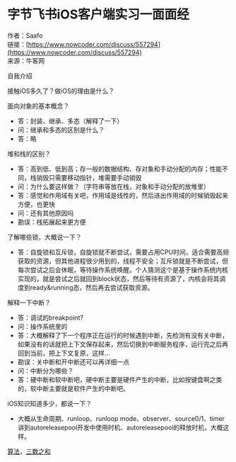 # 字节飞书iOS客户端实习一面面经

作者：Saafo  
链接：[https://www.nowcoder.com/discuss/557294](https://www.nowcoder.com/discuss/557294)  
来源：牛客网  
  


自我介绍

接触iOS多久了？做iOS的理由是什么？

面向对象的基本概念？

* 答：封装、继承、多态（解释了一下）
* 问：继承和多态的区别是什么？
* 答：略

堆和栈的区别？

* 答：高到低、低到高；存一般的数据结构、存对象和手动分配的内存；性能不同，栈销毁只需要移动指针，堆需要手动销毁
* 问：为什么要这样做？（字符串等放在栈，对象和手动分配的放堆里）
* 答：感觉和作用域有关吧，作用域是线性的，然后进出作用域的时候销毁起来方便，也更快
* 问：还有其他原因吗
* 勘误：栈拓展起来更方便

了解哪些锁，大概说一下？

* 答：自旋锁和互斥锁，自旋锁就不断尝试，需要占用CPU时间，适合需要高频获取的资源，但其他进程很少用到的，线程不安全；互斥锁就是不断尝试，但每次尝试之后会休眠，等待操作系统唤醒。个人猜测这个是基于操作系统内核实现的，就是尝试之后就回到block状态，然后等待有资源了，内核会将其调度到ready&running态，然后再去尝试获取资源。

解释一下中断？

* 答：调试的breakpoint?
* 问：操作系统里的
* 答：大概解释了下一个程序正在运行的时候遇到中断，先检测有没有关中断，如果没有的话就把上下文保存起来，然后切换到中断服务程序，运行完之后再回到当前，把上下文复原，这样...
* 勘误：关中断和开中断还可以再详细一点
* 问：中断分为哪些？
* 答：硬中断和软中断吧，硬中断主要是硬件产生的中断，比如按键盘啊之类的，软中断主要就是软件产生的中断吧。

iOS知识知道多少，都说一下？

* 大概从生命周期、runloop、runloop mode、observer、source0/1、timer讲到autoreleasepool开发中使用时机、autoreleasepool的释放时机，大概这样。

[算法](/jump/super-jump/word?word=%E7%AE%97%E6%B3%95)，[三数之和](/jump/super-jump/practice?questionId=731)

